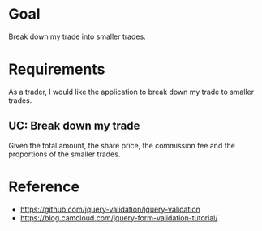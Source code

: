 # Goal
Break down my trade into smaller trades.

# Requirements
As a trader, I would like the application to break down my trade to smaller trades.

## UC: Break down my trade
Given the total amount, the share price, the commission fee and the proportions of the smaller trades.

# Reference
* https://github.com/jquery-validation/jquery-validation
* https://blog.camcloud.com/jquery-form-validation-tutorial/
